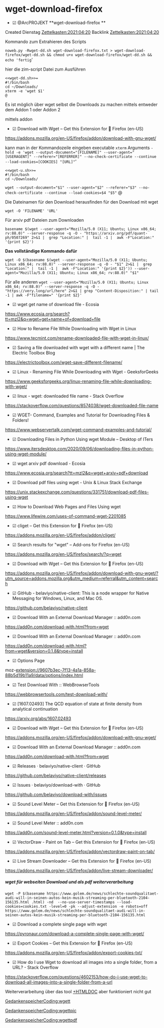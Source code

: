 # wget-download-firefox

* ☑ @ArcPROJEKT **wget-download-firefox ** 

Created Dienstag [Zettelkasten:2021:04:20]()
Backlink [Zettelkasten:2021:04:20]()

Kommando zum Extrahieren des Scripts

``noweb.py -Rwget-dd.sh wget-download-firefox.txt > wget-download-firefox/wget-dd.sh && chmod u+x wget-download-firefox/wget-dd.sh && echo 'fertig``'

hier die zim-script Datei zum Ausführen

	<<wget-dd.sh>>=
	#!/bin/bash
	cd ~/Downloads/
	xterm -e 'wget $1'
	@


Es ist möglich über wget selbst die Downloads zu machen mittels entweder dem Addon 1 oder Addon 2

mittels addon 

* ☑ Download with Wget – Get this Extension for 🦊 Firefox (en-US)

<https://addons.mozilla.org/en-US/firefox/addon/download-with-gnu-wget/>

kann man in der Kommandozeile eingeben 
executable
  ``xterm``
Arguments
  ``-hold -e 'wget --output-document="[FILENAME]" --user-agent="[USERAGENT]" --referer="[REFERRER]" --no-check-certificate --continue --load-cookies=[COOKIES] "[URL]"``'


	<<wget-u.sh>>=
	#!/bin/bash
	cd ~/Downloads/
   ``wget --output-document="$1" --user-agent="$2" --referer="$3" --no-check-certificate --continue --load-cookies=$4 "$5"``
	@

Die Dateinamen für den Download herausfinden für den Download mit wget

``wget -O 'FILENAME' 'URL' ``

Für arxiv pdf Dateien zum Downloaden

``basename $(wget --user-agent="Mozilla/5.0 (X11; Ubuntu; Linux x86_64; rv:88.0)" --server-response -q -O - "https://arxiv.org/pdf/quant-ph/0507269" 2>&1 |  grep "Location:" |  tail -1 |  awk -F"Location:" '{print $2}')``

**Das vollständige Kommando dafür**

``wget -O $(basename $(wget --user-agent="Mozilla/5.0 (X11; Ubuntu; Linux x86_64; rv:88.0)" --server-response -q -O - "$1" 2>&1 |  grep "Location:" |  tail -1 |  awk -F"Location:" '{print $2}')) --user-agent="Mozilla/5.0 (X11; Ubuntu; Linux x86_64; rv:88.0)" "$1" ``



Für alle anderen
``wget --user-agent="Mozilla/5.0 (X11; Ubuntu; Linux x86_64; rv:88.0)" --server-response -q -O - "https://very.long/url/here" 2>&1 | grep "Content-Disposition:" | tail -1 | awk -F"filename=" '{print $2}' ``


* ☑ wget get name of download file - Ecosia

<https://www.ecosia.org/search?tt=mzl2&q=wget+get+name+of+download+file>

* ☑ How to Rename File While Downloading with Wget in Linux

<https://www.tecmint.com/rename-downloaded-file-with-wget-in-linux/>

* ☑ Saving a file downloaded with wget with a different name | The Electric Toolbox Blog

<https://electrictoolbox.com/wget-save-different-filename/>

* ☑ Linux - Renaming File While Downloading with Wget - GeeksforGeeks

<https://www.geeksforgeeks.org/linux-renaming-file-while-downloading-with-wget/>

* ☑ linux - wget: downloaded file name - Stack Overflow

<https://stackoverflow.com/questions/8574038/wget-downloaded-file-name>

* ☑ WGET- Command, Examples and Tutorial for Downloading Files & Folders!

<https://www.webservertalk.com/wget-command-examples-and-tutorial/>

* ☑ Downloading Files in Python Using wget Module – Desktop of ITers

<https://www.itersdesktop.com/2020/09/06/downloading-files-in-python-using-wget-module/>

* ☑ wget arxiv pdf download - Ecosia

<https://www.ecosia.org/search?tt=mzl2&q=wget+arxiv+pdf+download>

* ☑ Download pdf files using wget - Unix & Linux Stack Exchange

<https://unix.stackexchange.com/questions/331751/download-pdf-files-using-wget>

* ☑ How to Download Web Pages and Files Using wget

<https://www.lifewire.com/uses-of-command-wget-2201085>

* ☑ cliget – Get this Extension for 🦊 Firefox (en-US)

<https://addons.mozilla.org/en-US/firefox/addon/cliget/>

* ☑ Search results for "wget" – Add-ons for Firefox (en-US)

<https://addons.mozilla.org/en-US/firefox/search/?q=wget>

* ☑ Download with Wget – Get this Extension for 🦊 Firefox (en-US)

<https://addons.mozilla.org/en-US/firefox/addon/download-with-gnu-wget/?utm_source=addons.mozilla.org&utm_medium=referral&utm_content=search>

* ☑ GitHub - belaviyo/native-client: This is a node wrapper for Native Messaging for Windows, Linux, and Mac OS.

<https://github.com/belaviyo/native-client>

* ☑ Download With an External Download Manager :: add0n.com

<https://add0n.com/download-with.html?from=wget>

* ☑ Download With an External Download Manager :: add0n.com

<https://add0n.com/download-with.html?from=wget&version=0.1.8&type=install>

* ☑ Options Page

moz-<extension://9607b3ec-7f13-4a1a-858a-88b5d19b11a9/data/options/index.html>

* ☑ Test Download With :: WebBrowserTools

<https://webbrowsertools.com/test-download-with/>

* ☑ [1607.02493] The QCD equation of state at finite density from analytical continuation

<https://arxiv.org/abs/1607.02493>



* ☑ Download with Wget – Get this Extension for 🦊 Firefox (en-US)

<https://addons.mozilla.org/en-US/firefox/addon/download-with-gnu-wget/>

* ☑ Download With an External Download Manager :: add0n.com

<https://add0n.com/download-with.html?from=wget>

* ☑ Releases · belaviyo/native-client · GitHub

<https://github.com/belaviyo/native-client/releases>

* ☑ Issues · belaviyo/download-with · GitHub

<https://github.com/belaviyo/download-with/issues>

* ☑ Sound Level Meter – Get this Extension for 🦊 Firefox (en-US)

<https://addons.mozilla.org/en-US/firefox/addon/sound-level-meter/>

* ☑ Sound Level Meter :: add0n.com

<https://add0n.com/sound-level-meter.html?version=0.1.0&type=install>

* ☑ VectorDraw - Paint on Tab – Get this Extension for 🦊 Firefox (en-US)

<https://addons.mozilla.org/en-US/firefox/addon/vectordraw-paint-on-tab/>

* ☑ Live Stream Downloader – Get this Extension for 🦊 Firefox (en-US)

<https://addons.mozilla.org/en-US/firefox/addon/live-stream-downloader/>


##### wget für webseiten Download und als pdf weiterverarbeitung

``wget -P $(basename https://www.golem.de/news/schlechte-soundqualitaet-audi-will-in-seinen-autos-kein-musik-streaming-per-bluetooth-2104-156135.html .html) -nd  --no-use-server-timestamps --load-cookies=cookies.txt -level=0 -pk --adjust-extension -e robots=off https://www.golem.de/news/schlechte-soundqualitaet-audi-will-in-seinen-autos-kein-musik-streaming-per-bluetooth-2104-156135.html``



* ☑ Download a complete single page with wget

<https://pyronaur.com/download-a-complete-single-page-with-wget/>

* ☑ Export Cookies – Get this Extension for 🦊 Firefox (en-US)

<https://addons.mozilla.org/en-US/firefox/addon/export-cookies-txt/>

* ☑ How do I use Wget to download all images into a single folder, from a URL? - Stack Overflow

<https://stackoverflow.com/questions/4602153/how-do-i-use-wget-to-download-all-images-into-a-single-folder-from-a-url>

Weiterverarbeitung über das tool 
[+HTMLDOC](./wget-download-firefox/HTMLDOC.md)
aber funktioniert nicht gut

[GedankenspeicherCoding:wgett](./wgett.md)

[GedankenspeicherCoding:wgettpic](./wgettpic.md)

[GedankenspeicherCoding:wgettpdf](./wgettpdf.md)

